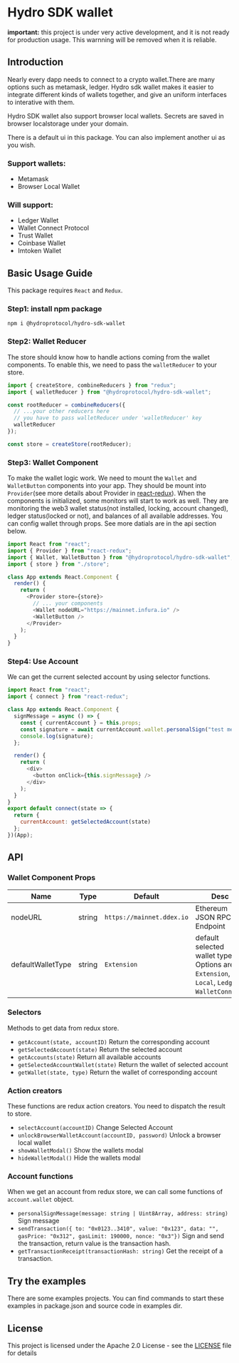 # Hydro SDK wallet

**important:** this project is under very active development, and it is not ready for production usage. This warnning will be removed when it is reliable.

## Introduction

Nearly every dapp needs to connect to a crypto wallet.There are many options such as metamask, ledger. Hydro sdk wallet makes it easier to integrate different kinds of wallets together, and give an uniform interfaces to interative with them.

Hydro SDK wallet also support browser local wallets. Secrets are saved in browser localstorage under your domain.

There is a default ui in this package. You can also implement another ui as you wish.

### Support wallets:

- Metamask
- Browser Local Wallet

### Will support:

- Ledger Wallet
- Wallet Connect Protocol
- Trust Wallet
- Coinbase Wallet
- Imtoken Wallet

## Basic Usage Guide

This package requires `React` and `Redux`.

### Step1: install npm package

`npm i @hydroprotocol/hydro-sdk-wallet`

### Step2: Wallet Reducer

The store should know how to handle actions coming from the wallet components. To enable this, we need to pass the `walletReducer` to your store.

```javascript
import { createStore, combineReducers } from "redux";
import { walletReducer } from "@hydroprotocol/hydro-sdk-wallet";

const rootReducer = combineReducers({
  // ...your other reducers here
  // you have to pass walletReducer under 'walletReducer' key
  walletReducer
});

const store = createStore(rootReducer);
```

### Step3: Wallet Component

To make the wallet logic work. We need to mount the `Wallet` and `WalletButton` components into your app. They should be mount into `Provider`(see more details about Provider in [react-redux](https://github.com/reduxjs/react-redux)). When the components is initialized, some monitors will start to work as well. They are monitoring the web3 wallet status(not installed, locking, account changed), ledger status(locked or not), and balances of all available addresses. You can config wallet through props. See more datials are in the api section below.

```javascript
import React from "react";
import { Provider } from "react-redux";
import { Wallet, WalletButton } from "@hydroprotocol/hydro-sdk-wallet";
import { store } from "./store";

class App extends React.Component {
  render() {
    return (
      <Provider store={store}>
        // ... your components
        <Wallet nodeURL="https://mainnet.infura.io" />
        <WalletButton />
      </Provider>
    );
  }
}
```

### Step4: Use Account

We can get the current selected account by using selector functions.

```javascript
import React from "react";
import { connect } from "react-redux";

class App extends React.Component {
  signMessage = async () => {
    const { currentAccount } = this.props;
    const signature = await currentAccount.wallet.personalSign("test message");
    console.log(signature);
  };

  render() {
    return (
      <div>
        <button onClick={this.signMessage} />
      </div>
    );
  }
}
export default connect(state => {
  return {
    currentAccount: getSelectedAccount(state)
  };
})(App);
```

## API

### Wallet Component Props

| Name              | Type   | Default                   | Desc                                                                                       |
| ----------------- | ------ | ------------------------- | ------------------------------------------------------------------------------------------ |
| nodeURL           | string | `https://mainnet.ddex.io` | Ethereum JSON RPC Endpoint                                                                 |
| defaultWalletType | string | `Extension`               | default selected wallet type. Options are `Extension`, `Local`, `Ledger`, `WalletConnect`. |

### Selectors

Methods to get data from redux store.

- `getAccount(state, accountID)` Return the corresponding account
- `getSelectedAccount(state)` Return the selected account
- `getAccounts(state)` Return all available accounts
- `getSelectedAccountWallet(state)` Return the wallet of selected account
- `getWallet(state, type)` Return the wallet of corresponding account

### Action creators

These functions are redux action creators. You need to dispatch the result to store.

- `selectAccount(accountID)` Change Selected Account
- `unlockBrowserWalletAccount(accountID, password)` Unlock a browser local wallet
- `showWalletModal()` Show the wallets modal
- `hideWalletModal()` Hide the wallets modal

### Account functions

When we get an account from redux store, we can call some functions of `account.wallet` object.

- `personalSignMessage(message: string | Uint8Array, address: string)` Sign message
- `sendTransaction({ to: "0x0123..3410", value: "0x123", data: "", gasPrice: "0x312", gasLimit: 190000, nonce: "0x3"})` Sign and send the transaction, return value is the transaction hash.
- `getTransactionReceipt(transactionHash: string)` Get the receipt of a transaction.

## Try the examples

There are some examples projects. You can find commands to start these examples in package.json and source code in examples dir.

## License

This project is licensed under the Apache 2.0 License - see the [LICENSE](LICENSE) file for details
